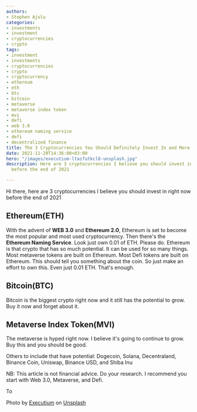 ```yaml
---
authors:
- Stephen Ajulu
categories:
- investments
- investment
- cryptocurrencies
- crypto
tags:
- investment
- investments
- cryptocurrencies
- crypto
- cryptocurrency
- ethereum
- eth
- btc
- bitcoin
- metaverse
- metaverse index token
- mvi
- defi
- web 3.0
- ethereum naming service
- defi
- decentralized finance
title: The 3 Cryptocurrencies You Should Definitely Invest In and More
date: 2021-11-20T14:36:00+03:00
hero: "/images/executium-ltazfutkcl8-unsplash.jpg"
description: Here are 3 cryptocurrencies I believe you should invest in right now
  before the end of 2021

---
```

Hi there, here are 3 cryptocurrencies I believe you should invest in right now before the end of 2021

## Ethereum(ETH)

With the advent of **WEB 3.0** and **Ethereum 2.0**, Ethereum is set to become the most popular and most used cryptocurrency. Then there's the **Ethereum Naming Service**. Look just own 0.01 of ETH. Please do. Ethereum is that crypto that has so much potential. It can be used for so many things. Most metaverse tokens are built on Ethereum. Most Defi tokens are built on Ethereum. This should tell you something about the coin. So just make an effort to own this. Even just 0.01 ETH. That's enough.

## Bitcoin(BTC)

Bitcoin is the biggest crypto right now and it still has the potential to grow. Buy it now and forget about it.

## Metaverse Index Token(MVI)

The metaverse is hyped right now. I believe it's going to continue to grow. Buy this and you should be good.

Others to include that have potential: Dogecoin, Solana, Decentraland, Binance Coin, Uniswap, Binance USD, and Shiba Inu

NB: This article is not financial advice. Do your research. I recommend you start with Web 3.0, Metaverse, and Defi.

To 

Photo by [Executium](https://unsplash.com/@executium?utm_source=unsplash&utm_medium=referral&utm_content=creditCopyText) on [Unsplash](https://unsplash.com/?utm_source=unsplash&utm_medium=referral&utm_content=creditCopyText)